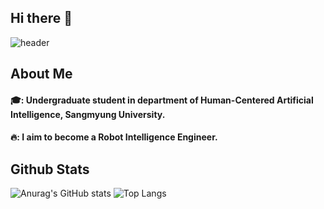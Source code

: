## Hi there 👋

<!--
**cswnn/cswnn** is a ✨ _special_ ✨ repository because its `README.md` (this file) appears on your GitHub profile.

Here are some ideas to get you started:

- 🔭 I’m currently working on ...
- 🌱 I’m currently learning ...
- 👯 I’m looking to collaborate on ...
- 🤔 I’m looking for help with ...
- 💬 Ask me about ...
- 📫 How to reach me: ...
- 😄 Pronouns: ...
- ⚡ Fun fact: ...
-->

<div>
  
  <!--Header-->
![header](https://capsule-render.vercel.app/api?type=waving&color=7dcea0&height=300&section=header&text=Good%20to%20see%20you&fontSize=40&fontColor=383838)
  
</div>


<div>
  
  <!--body-->

  ## About Me
  #### 🎓: Undergraduate student in department of Human-Centered Artificial Intelligence, Sangmyung University.<br/>
  #### 🔥: I aim to become a Robot Intelligence Engineer.<br/>

  
  ## Github Stats
  ![Anurag's GitHub stats](https://github-readme-stats.vercel.app/api?username=cswnn&show_icons=true&theme=radical)
  ![Top Langs](https://github-readme-stats.vercel.app/api/top-langs/?username=cswnn&layout=compact)

</div>
